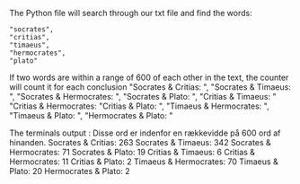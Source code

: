 The Python file will search through our txt file and find the words:

    "socrates",
    "critias",
    "timaeus",
    "hermocrates",
    "plato"
    
If two words are within a range of 600 of each other in the text, the counter will count it for each conclusion
    "Socrates & Critias: ",
    "Socrates & Timaeus: ",
    "Socrates & Hermocrates: ",
    "Socrates & Plato: ",
    "Critias & Timaeus: "
    "Critias & Hermocrates:
    "Critias & Plato: ",
    "Timaeus & Hermocrates: ",
    "Timaeus & Plato: ",
    "Hermocrates & Plato: "
    
    
The terminals output : 
  Disse ord er indenfor en rækkevidde på 600 ord af hinanden.
  Socrates & Critias: 263
  Socrates & Timaeus: 342
  Socrates & Hermocrates: 71
  Socrates & Plato: 19
  Critias & Timaeus: 6
  Critias & Hermocrates: 11
  Critias & Plato: 2
  Timaeus & Hermocrates: 70
  Timaeus & Plato: 20
  Hermocrates & Plato: 2
